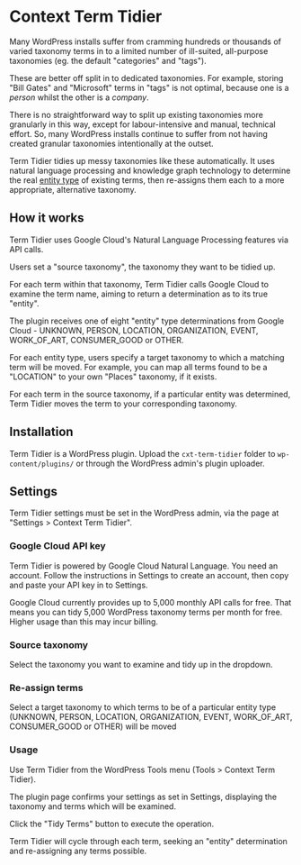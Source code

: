 # Context Term Tidier

Many WordPress installs suffer from cramming hundreds or thousands of varied taxonomy terms in to a limited number of ill-suited, all-purpose taxonomies (eg. the default "categories" and "tags").

These are better off split in to dedicated taxonomies. For example, storing "Bill Gates" and "Microsoft" terms in "tags" is not optimal, because one is a *person* whilst the other is a *company*.

There is no straightforward way to split up existing taxonomies more granularly in this way, except for  labour-intensive and manual, technical effort. So, many WordPress installs continue to suffer from not having created granular taxonomies intentionally at the outset.

Term Tidier tidies up messy taxonomies like these automatically. It uses natural language processing and knowledge graph technology to determine the real <a href="https://gcloud.readthedocs.io/en/latest/_modules/google/cloud/language/entity.html#EntityType">entity type</a> of existing terms, then re-assigns them each to a more appropriate, alternative taxonomy.

## How it works

Term Tidier uses Google Cloud's Natural Language Processing features via API calls.

Users set a "source taxonomy", the taxonomy they want to be tidied up.

For each term within that taxonomy, Term Tidier calls Google Cloud to examine the term name, aiming to return a determination as to its true "entity".

The plugin receives one of eight "entity" type determinations from Google Cloud - UNKNOWN, PERSON, LOCATION, ORGANIZATION, EVENT, WORK_OF_ART, CONSUMER_GOOD or OTHER.

For each entity type, users specify a target taxonomy to which a matching term will be moved. For example, you can map all terms found to be a "LOCATION" to your own "Places" taxonomy, if it exists.

For each term in the source taxonomy, if a particular entity was determined, Term Tidier moves the term to your corresponding taxonomy.

## Installation

Term Tidier is a WordPress plugin. Upload the `cxt-term-tidier` folder to `wp-content/plugins/` or through the WordPress admin's plugin uploader.

## Settings

Term Tidier settings must be set in the WordPress admin, via the page at "Settings > Context Term Tidier".

### Google Cloud API key

Term Tidier is powered by Google Cloud Natural Language. You need an account. Follow the instructions in Settings to create an account, then copy and paste your API key in to Settings.

Google Cloud currently provides up to 5,000 monthly API calls for free. That means you can tidy 5,000 WordPress taxonomy terms per month for free. Higher usage than this may incur billing.

### Source taxonomy

Select the taxonomy you want to examine and tidy up in the dropdown.

### Re-assign terms

Select a target taxonomy to which terms to be of a particular entity type (UNKNOWN, PERSON, LOCATION, ORGANIZATION, EVENT, WORK_OF_ART, CONSUMER_GOOD or OTHER) will be moved

### Usage

Use Term Tidier from the WordPress Tools menu (Tools > Context Term Tidier).

The plugin page confirms your settings as set in Settings, displaying the taxonomy and terms which will be examined.

Click the "Tidy Terms" button to execute the operation.

Term Tidier will cycle through each term, seeking an "entity" determination and re-assigning any terms possible.
